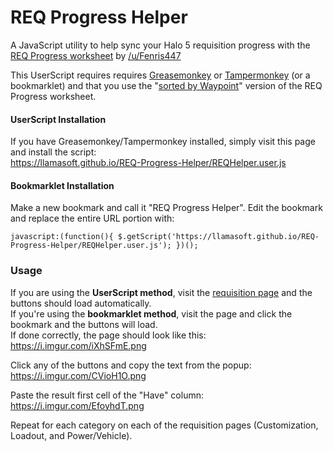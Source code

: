 # REQ Progress Helper
A JavaScript utility to help sync your Halo 5 requisition progress with the [REQ Progress worksheet](https://docs.google.com/spreadsheets/d/1pYEm151mtG6ylJr2uTCIGhKh2S8fwSQxwhreYsG0TWY/) by [/u/Fenris447](https://www.reddit.com/user/Fenris447/)

This UserScript requires requires [Greasemonkey](https://addons.mozilla.org/en-US/firefox/addon/greasemonkey/) or [Tampermonkey](https://chrome.google.com/webstore/detail/tampermonkey/dhdgffkkebhmkfjojejmpbldmpobfkfo?hl=en) (or a bookmarklet) and that you use the "[sorted by Waypoint](https://docs.google.com/spreadsheets/d/1pYEm151mtG6ylJr2uTCIGhKh2S8fwSQxwhreYsG0TWY/)" version of the REQ Progress worksheet.


#### UserScript Installation

If you have Greasemonkey/Tampermonkey installed, simply visit this page and install the script:  
https://llamasoft.github.io/REQ-Progress-Helper/REQHelper.user.js


#### Bookmarklet Installation

Make a new bookmark and call it "REQ Progress Helper".  Edit the bookmark and replace the entire URL portion with:

    javascript:(function(){ $.getScript('https://llamasoft.github.io/REQ-Progress-Helper/REQHelper.user.js'); })();


### Usage

If you are using the **UserScript method**, visit the [requisition page](https://www.halowaypoint.com/en-us/games/halo-5-guardians/xbox-one/requisitions/categories/customization?ownedOnly=False) and the buttons should load automatically.  
If you're using the **bookmarklet method**, visit the page and click the bookmark and the buttons will load.  
If done correctly, the page should look like this:  https://i.imgur.com/iXhSFmE.png

Click any of the buttons and copy the text from the popup: https://i.imgur.com/CVioH1O.png

Paste the result first cell of the "Have" column: https://i.imgur.com/EfoyhdT.png

Repeat for each category on each of the requisition pages (Customization, Loadout, and Power/Vehicle).
